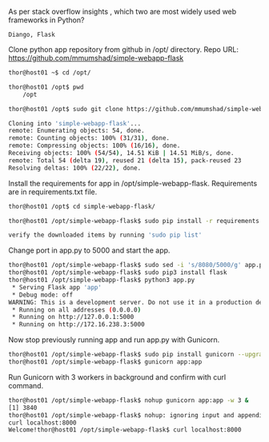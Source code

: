 As per stack overflow insights , which two are most widely used web frameworks in Python?

    Diango, Flask

Clone python app repository from github in /opt/ directory.
Repo URL: https://github.com/mmumshad/simple-webapp-flask

````bash
thor@host01 ~$ cd /opt/

thor@host01 /opt$ pwd
    /opt

thor@host01 /opt$ sudo git clone https://github.com/mmumshad/simple-webapp-flask

Cloning into 'simple-webapp-flask'...
remote: Enumerating objects: 54, done.
remote: Counting objects: 100% (31/31), done.
remote: Compressing objects: 100% (16/16), done.
Receiving objects: 100% (54/54), 14.51 KiB | 14.51 MiB/s, done.
remote: Total 54 (delta 19), reused 21 (delta 15), pack-reused 23
Resolving deltas: 100% (22/22), done.
````

Install the requirements for app in /opt/simple-webapp-flask.
Requirements are in requirements.txt file.

````bash
thor@host01 /opt$ cd simple-webapp-flask/

thor@host01 /opt/simple-webapp-flask$ sudo pip install -r requirements.txt

verify the downloaded items by running 'sudo pip list'
````

Change port in app.py to 5000 and start the app.

````bash
thor@host01 /opt/simple-webapp-flask$ sudo sed -i 's/8080/5000/g' app.py
thor@host01 /opt/simple-webapp-flask$ sudo pip3 install flask
thor@host01 /opt/simple-webapp-flask$ python3 app.py
 * Serving Flask app 'app'
 * Debug mode: off
WARNING: This is a development server. Do not use it in a production deployment. Use a production WSGI server instead.
 * Running on all addresses (0.0.0.0)
 * Running on http://127.0.0.1:5000
 * Running on http://172.16.238.3:5000
````

Now stop previously running app and run app.py with Gunicorn.

````bash
thor@host01 /opt/simple-webapp-flask$ sudo pip install gunicorn --upgrade
thor@host01 /opt/simple-webapp-flask$ gunicorn app:app
````

Run Gunicorn with 3 workers in background and confirm with curl command.

````bash
thor@host01 /opt/simple-webapp-flask$ nohup gunicorn app:app -w 3 &
[1] 3840
thor@host01 /opt/simple-webapp-flask$ nohup: ignoring input and appending output to '/home/thor/nohup.out'
curl localhost:8000
Welcome!thor@host01 /opt/simple-webapp-flask$ curl localhost:8000
````